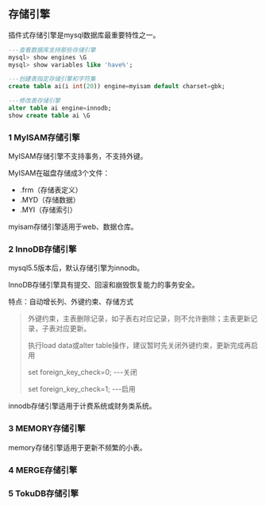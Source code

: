 ## 存储引擎

插件式存储引擎是mysql数据库最重要特性之一。

```sql
---查看数据库支持那些存储引擎
mysql> show engines \G
mysql> show variables like 'have%';

---创建表指定存储引擎和字符集
create table ai(i int(20)) engine=myisam default charset=gbk;

---修改表存储引擎
alter table ai engine=innodb;
show create table ai \G
```





### 1 MyISAM存储引擎

MyISAM存储引擎不支持事务，不支持外键。

MyISAM在磁盘存储成3个文件：

- .frm（存储表定义）
- .MYD（存储数据）
- .MYI（存储索引）



myisam存储引擎适用于web、数据仓库。



### 2 InnoDB存储引擎

mysql5.5版本后，默认存储引擎为innodb。

InnoDB存储引擎具有提交、回滚和崩毁恢复能力的事务安全。

特点：自动增长列、外键约束、存储方式

>外键约束，主表删除记录，如子表右对应记录，则不允许删除；主表更新记录，子表对应更新。
>
>执行load data或alter table操作，建议暂时先关闭外键约束，更新完成再启用
>
>set foreign_key_check=0;		---关闭
>
>set foreign_key_check=1;		---启用



innodb存储引擎适用于计费系统或财务类系统。



### 3 MEMORY存储引擎



memory存储引擎适用于更新不频繁的小表。



### 4 MERGE存储引擎





### 5 TokuDB存储引擎



















